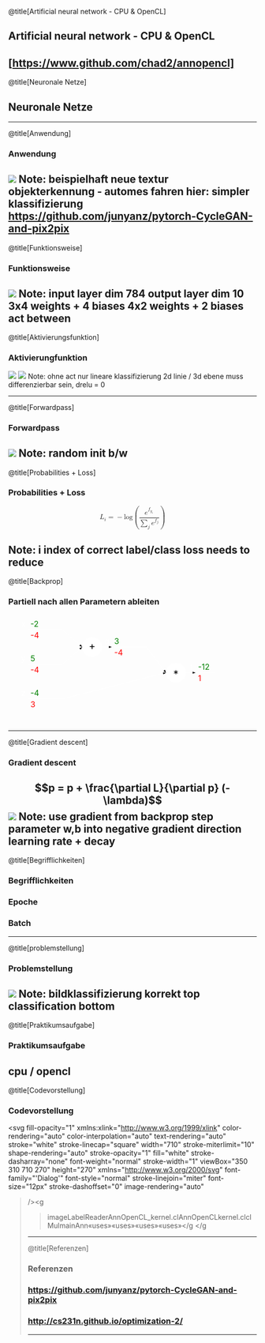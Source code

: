 @title[Artificial neural network - CPU & OpenCL]
## Artificial neural network - CPU & OpenCL
[https://www.github.com/chad2/annopencl]
---

@title[Neuronale Netze]
## Neuronale Netze
---

@title[Anwendung]
### Anwendung
![](https://github.com/junyanz/pytorch-CycleGAN-and-pix2pix/blob/master/imgs/horse2zebra.gif?raw=true)
Note:
beispielhaft neue textur
objekterkennung - automes fahren
hier: simpler klassifizierung
https://github.com/junyanz/pytorch-CycleGAN-and-pix2pix
---

@title[Funktionsweise]
### Funktionsweise
![](https://cs231n.github.io/assets/nn1/neural_net.jpeg)
Note:
input layer dim 784
output layer dim 10
3x4 weights + 4 biases
4x2 weights + 2 biases
act between
---

@title[Aktivierungsfunktion]
### Aktivierungfunktion
![](https://cs231n.github.io/assets/nn1/relu.jpeg)
![](https://cs231n.github.io/assets/nn1/tanh.jpeg)
Note:
ohne act nur lineare klassifizierung
2d linie / 3d ebene
muss differenzierbar sein, drelu = 0

---
@title[Forwardpass]
### Forwardpass
![](http://cs231n.github.io/assets/nn1/neuron_model.jpeg)
Note:
random init b/w
---

@title[Probabilities + Loss]
### Probabilities + Loss

<math xmlns="http://www.w3.org/1998/Math/MathML" display="block">
  <mstyle displaystyle="true" scriptlevel="0">
    <mrow class="MJX-TeXAtom-ORD">
      <msub>
        <mi>L</mi>
        <mrow class="MJX-TeXAtom-ORD">
          <mi>i</mi>
        </mrow>
      </msub>
      <mo>=</mo>
      <mo>&#x2212;<!-- − --></mo>
      <mi>log</mi>
      <mrow>
        <mo>(</mo>
        <mfrac>
          <msup>
            <mi>e</mi>
            <mrow class="MJX-TeXAtom-ORD">
              <msub>
                <mi>f</mi>
                <mrow class="MJX-TeXAtom-ORD">
                  <msub>
                    <mi>y</mi>
                    <mrow class="MJX-TeXAtom-ORD">
                      <mi>i</mi>
                    </mrow>
                  </msub>
                </mrow>
              </msub>
            </mrow>
          </msup>
          <mrow>
            <munder>
              <mo>&#x2211;<!-- ∑ --></mo>
              <mrow class="MJX-TeXAtom-ORD">
                <mi>j</mi>
              </mrow>
            </munder>
            <msup>
              <mi>e</mi>
              <mrow class="MJX-TeXAtom-ORD">
                <msub>
                  <mi>f</mi>
                  <mrow class="MJX-TeXAtom-ORD">
                    <mi>j</mi>
                  </mrow>
                </msub>
              </mrow>
            </msup>
          </mrow>
        </mfrac>
        <mo>)</mo>
      </mrow>
    </mrow>
  </mstyle>
</math>

Note:
i index of correct label/class
loss needs to reduce
---

@title[Backprop]
### Partiell nach allen Parametern ableiten
<svg width="420" height="220"><defs><marker id="arrowhead" refX="6" refY="2" markerWidth="6" markerHeight="4" orient="auto"><path d="M 0,0 V 4 L6,2 Z"></path></marker></defs><line x1="40" y1="30" x2="110" y2="30" stroke="white" stroke-width="1"></line><text x="45" y="24" font-size="16" fill="green">-2</text><text x="45" y="47" font-size="16" fill="red">-4</text><text x="35" y="24" font-size="16" text-anchor="end" fill="white">x</text><line x1="40" y1="100" x2="110" y2="100" stroke="white" stroke-width="1"></line><text x="45" y="94" font-size="16" fill="green">5</text><text x="45" y="117" font-size="16" fill="red">-4</text><text x="35" y="94" font-size="16" text-anchor="end" fill="white">y</text><line x1="40" y1="170" x2="110" y2="170" stroke="white" stroke-width="1"></line><text x="45" y="164" font-size="16" fill="green">-4</text><text x="45" y="187" font-size="16" fill="red">3</text><text x="35" y="164" font-size="16" text-anchor="end" fill="white">z</text><line x1="210" y1="65" x2="280" y2="65" stroke="white" stroke-width="1"></line><text x="215" y="59" font-size="16" fill="green">3</text><text x="215" y="82" font-size="16" fill="red">-4</text><text x="205" y="59" font-size="16" text-anchor="end" fill="white">q</text><circle cx="170" cy="65" fill="white" stroke="white" stroke-width="1" r="20"></circle><text x="170" y="70" font-size="20" fill="black" text-anchor="middle">+</text><line x1="110" y1="30" x2="150" y2="65" stroke="white" stroke-width="1" marker-end="url(#arrowhead)"></line><line x1="110" y1="100" x2="150" y2="65" stroke="white" stroke-width="1" marker-end="url(#arrowhead)"></line><line x1="190" y1="65" x2="210" y2="65" stroke="white" stroke-width="1" marker-end="url(#arrowhead)"></line><line x1="380" y1="117" x2="450" y2="117" stroke="white" stroke-width="1"></line><text x="385" y="111" font-size="16" fill="green">-12</text><text x="385" y="134" font-size="16" fill="red">1</text><text x="375" y="111" font-size="16" text-anchor="end" fill="white">f</text><circle cx="340" cy="117" fill="white" stroke="white" stroke-width="1" r="20"></circle><text x="340" y="127" font-size="20" fill="black" text-anchor="middle">*</text><line x1="280" y1="65" x2="320" y2="117" stroke="white" stroke-width="1" marker-end="url(#arrowhead)"></line><line x1="110" y1="170" x2="320" y2="117" stroke="white" stroke-width="1" marker-end="url(#arrowhead)"></line><line x1="360" y1="117" x2="380" y2="117" stroke="white" stroke-width="1" marker-end="url(#arrowhead)"></line></svg>

---

@title[Gradient descent]
### Gradient descent
$$p = p + \frac{\partial L}{\partial p} (-\lambda)$$
![](https://cs231n.github.io/assets/nn3/opt2.gif)
Note:
use gradient from backprop
step parameter w,b into negative gradient direction
learning rate + decay
---

@title[Begrifflichkeiten]
### Begrifflichkeiten
### Epoche
### Batch

---

@title[problemstellung]
### Problemstellung
![](http://neuralnetworksanddeeplearning.com/images/ensemble_errors.png)
Note:
bildklassifizierung
korrekt top
classification bottom
---

@title[Praktikumsaufgabe]
### Praktikumsaufgabe
cpu / opencl
---

@title[Codevorstellung]
### Codevorstellung
<svg fill-opacity="1" xmlns:xlink="http://www.w3.org/1999/xlink" color-rendering="auto" color-interpolation="auto" text-rendering="auto" stroke="white" stroke-linecap="square" width="710" stroke-miterlimit="10" shape-rendering="auto" stroke-opacity="1" fill="white" stroke-dasharray="none" font-weight="normal" stroke-width="1" viewBox="350 310 710 270" height="270" xmlns="http://www.w3.org/2000/svg" font-family="'Dialog'" font-style="normal" stroke-linejoin="miter" font-size="12px" stroke-dashoffset="0" image-rendering="auto"
><!--Generated by the Batik Graphics2D SVG Generator--><defs id="genericDefs"
  /><g
  ><defs id="defs1"
    ><clipPath clipPathUnits="userSpaceOnUse" id="clipPath1"
      ><path d="M0 0 L2147483647 0 L2147483647 2147483647 L0 2147483647 L0 0 Z"
      /></clipPath
      ><clipPath clipPathUnits="userSpaceOnUse" id="clipPath2"
      ><path d="M0 0 L0 30 L100 30 L100 0 Z"
      /></clipPath
      ><clipPath clipPathUnits="userSpaceOnUse" id="clipPath3"
      ><path d="M0 0 L0 30 L160 30 L160 0 Z"
      /></clipPath
      ><clipPath clipPathUnits="userSpaceOnUse" id="clipPath4"
      ><path d="M0 0 L0 140 L300 140 L300 0 Z"
      /></clipPath
      ><clipPath clipPathUnits="userSpaceOnUse" id="clipPath5"
      ><path d="M0 0 L0 110 L330 110 L330 0 Z"
      /></clipPath
      ><clipPath clipPathUnits="userSpaceOnUse" id="clipPath6"
      ><path d="M0 0 L0 100 L330 100 L330 0 Z"
      /></clipPath
      ><clipPath clipPathUnits="userSpaceOnUse" id="clipPath7"
      ><path d="M0 0 L0 40 L130 40 L130 0 Z"
      /></clipPath
      ><clipPath clipPathUnits="userSpaceOnUse" id="clipPath8"
      ><path d="M0 0 L0 40 L80 40 L80 0 Z"
      /></clipPath
      ><clipPath clipPathUnits="userSpaceOnUse" id="clipPath9"
      ><path d="M0 0 L0 30 L80 30 L80 0 Z"
      /></clipPath
      ><clipPath clipPathUnits="userSpaceOnUse" id="clipPath10"
      ><path d="M0 0 L0 110 L210 110 L210 0 Z"
      /></clipPath
      ><clipPath clipPathUnits="userSpaceOnUse" id="clipPath11"
      ><path d="M0 0 L0 30 L140 30 L140 0 Z"
      /></clipPath
    ></defs
    ><g fill="rgb(255,255,255)" fill-opacity="0" transform="translate(450,440)" stroke-opacity="0" stroke="rgb(255,255,255)"
    ><rect x="0.5" width="98.5" height="28.5" y="0.5" clip-path="url(#clipPath2)" stroke="none"
    /></g
    ><g transform="translate(450,440)"
    ><rect fill="none" x="0.5" width="98.5" height="28.5" y="0.5" clip-path="url(#clipPath2)"
      /><text x="11" font-size="14px" y="17.8281" clip-path="url(#clipPath2)" font-family="sans-serif" stroke="none" xml:space="preserve"
      >imageLabel</text
    ></g
    ><g fill="rgb(255,255,255)" fill-opacity="0" transform="translate(450,490)" stroke-opacity="0" stroke="rgb(255,255,255)"
    ><rect x="0.5" width="98.5" height="28.5" y="0.5" clip-path="url(#clipPath2)" stroke="none"
    /></g
    ><g transform="translate(450,490)"
    ><rect fill="none" x="0.5" width="98.5" height="28.5" y="0.5" clip-path="url(#clipPath2)"
      /><text x="26" font-size="14px" y="17.8281" clip-path="url(#clipPath2)" font-family="sans-serif" stroke="none" xml:space="preserve"
      >Reader</text
    ></g
    ><g fill="rgb(255,255,255)" fill-opacity="0" transform="translate(880,440)" stroke-opacity="0" stroke="rgb(255,255,255)"
    ><rect x="0.5" width="158.5" height="28.5" y="0.5" clip-path="url(#clipPath3)" stroke="none"
    /></g
    ><g transform="translate(880,440)"
    ><rect fill="none" x="0.5" width="158.5" height="28.5" y="0.5" clip-path="url(#clipPath3)"
      /><text x="7" font-size="14px" y="17.8281" clip-path="url(#clipPath3)" font-family="sans-serif" stroke="none" xml:space="preserve"
      >AnnOpenCL_kernel.cl</text
    ></g
    ><g fill="rgb(255,255,255)" fill-opacity="0" transform="translate(680,440)" stroke-opacity="0" stroke="rgb(255,255,255)"
    ><rect x="0.5" width="98.5" height="28.5" y="0.5" clip-path="url(#clipPath2)" stroke="none"
    /></g
    ><g transform="translate(680,440)"
    ><rect fill="none" x="0.5" width="98.5" height="28.5" y="0.5" clip-path="url(#clipPath2)"
      /><text x="9" font-size="14px" y="17.8281" clip-path="url(#clipPath2)" font-family="sans-serif" stroke="none" xml:space="preserve"
      >AnnOpenCL</text
    ></g
    ><g fill="rgb(255,255,255)" fill-opacity="0" transform="translate(910,360)" stroke-opacity="0" stroke="rgb(255,255,255)"
    ><rect x="0.5" width="98.5" height="28.5" y="0.5" clip-path="url(#clipPath2)" stroke="none"
    /></g
    ><g transform="translate(910,360)"
    ><rect fill="none" x="0.5" width="98.5" height="28.5" y="0.5" clip-path="url(#clipPath2)"
      /><text x="21" font-size="14px" y="17.8281" clip-path="url(#clipPath2)" font-family="sans-serif" stroke="none" xml:space="preserve"
      >kernel.cl</text
    ></g
    ><g fill="rgb(255,255,255)" fill-opacity="0" transform="translate(760,360)" stroke-opacity="0" stroke="rgb(255,255,255)"
    ><rect x="0.5" width="98.5" height="28.5" y="0.5" clip-path="url(#clipPath2)" stroke="none"
    /></g
    ><g transform="translate(760,360)"
    ><rect fill="none" x="0.5" width="98.5" height="28.5" y="0.5" clip-path="url(#clipPath2)"
      /><text x="31" font-size="14px" y="17.8281" clip-path="url(#clipPath2)" font-family="sans-serif" stroke="none" xml:space="preserve"
      >clMul</text
    ></g
    ><g fill="rgb(255,255,255)" fill-opacity="0" transform="translate(400,360)" stroke-opacity="0" stroke="rgb(255,255,255)"
    ><rect x="0.5" width="98.5" height="28.5" y="0.5" clip-path="url(#clipPath2)" stroke="none"
    /></g
    ><g transform="translate(400,360)"
    ><rect fill="none" x="0.5" width="98.5" height="28.5" y="0.5" clip-path="url(#clipPath2)"
      /><text x="33" font-size="14px" y="17.8281" clip-path="url(#clipPath2)" font-family="sans-serif" stroke="none" xml:space="preserve"
      >main</text
    ></g
    ><g fill="rgb(255,255,255)" fill-opacity="0" transform="translate(610,360)" stroke-opacity="0" stroke="rgb(255,255,255)"
    ><rect x="0.5" width="98.5" height="28.5" y="0.5" clip-path="url(#clipPath2)" stroke="none"
    /></g
    ><g transform="translate(610,360)"
    ><rect fill="none" x="0.5" width="98.5" height="28.5" y="0.5" clip-path="url(#clipPath2)"
      /><text x="36" font-size="14px" y="17.8281" clip-path="url(#clipPath2)" font-family="sans-serif" stroke="none" xml:space="preserve"
      >Ann</text
    ></g
    ><g stroke-dasharray="8,5" stroke-miterlimit="5" transform="translate(370,330)" stroke-linecap="butt"
    ><path fill="none" d="M79.5 120.5 L10.5 120.5" clip-path="url(#clipPath4)"
      /><path fill="none" d="M10.5 120.5 L10.5 10.5" clip-path="url(#clipPath4)"
      /><path fill="none" d="M10.5 10.5 L280.5 10.5" clip-path="url(#clipPath4)"
      /><path fill="none" d="M280.5 10.5 L280.5 30.5" clip-path="url(#clipPath4)"
      /><path fill="white" d="M68.7417 114 L80 120.5 L68.7417 127 Z" clip-path="url(#clipPath4)" stroke="none"
      /><path fill="none" stroke-miterlimit="10" stroke-dasharray="none" d="M68.7417 114 L80 120.5 L68.7417 127 Z" clip-path="url(#clipPath4)" stroke-linecap="square"
    /></g
    ><g font-family="sans-serif" font-size="14px" transform="translate(370,330)"
    ><text x="14" xml:space="preserve" y="104.5703" clip-path="url(#clipPath4)" stroke="none"
      >«uses»</text
    ></g
    ><g stroke-dasharray="8,5" stroke-miterlimit="5" transform="translate(420,440)" stroke-linecap="butt"
    ><path fill="none" d="M29.5 10.5 L10.5 10.5" clip-path="url(#clipPath5)"
      /><path fill="none" d="M10.5 10.5 L10.5 90.5" clip-path="url(#clipPath5)"
      /><path fill="none" d="M10.5 90.5 L310.5 90.5" clip-path="url(#clipPath5)"
      /><path fill="none" d="M310.5 90.5 L310.5 30.5" clip-path="url(#clipPath5)"
      /><path fill="white" d="M18.7417 4 L30 10.5 L18.7417 17 Z" clip-path="url(#clipPath5)" stroke="none"
      /><path fill="none" stroke-miterlimit="10" stroke-dasharray="none" d="M18.7417 4 L30 10.5 L18.7417 17 Z" clip-path="url(#clipPath5)" stroke-linecap="square"
    /></g
    ><g stroke-dasharray="8,5" stroke-miterlimit="5" transform="translate(420,460)" stroke-linecap="butt"
    ><path fill="none" d="M29.5 40.5 L10.5 40.5" clip-path="url(#clipPath6)"
      /><path fill="none" d="M10.5 40.5 L10.5 70.5" clip-path="url(#clipPath6)"
      /><path fill="none" d="M10.5 70.5 L310.5 70.5" clip-path="url(#clipPath6)"
      /><path fill="none" d="M310.5 70.5 L310.5 10.5" clip-path="url(#clipPath6)"
      /><path fill="white" d="M18.7417 34 L30 40.5 L18.7417 47 Z" clip-path="url(#clipPath6)" stroke="none"
      /><path fill="none" stroke-miterlimit="10" stroke-dasharray="none" d="M18.7417 34 L30 40.5 L18.7417 47 Z" clip-path="url(#clipPath6)" stroke-linecap="square"
    /></g
    ><g font-family="sans-serif" font-size="14px" transform="translate(420,460)"
    ><text x="14" xml:space="preserve" y="86.6562" clip-path="url(#clipPath6)" stroke="none"
      >«uses»</text
    ></g
    ><g stroke-dasharray="8,5" stroke-miterlimit="5" transform="translate(770,440)" stroke-linecap="butt"
    ><path fill="none" d="M109.5 20.5 L10.5 20.5" clip-path="url(#clipPath7)"
      /><path fill="white" d="M98.7417 14 L110 20.5 L98.7417 27 Z" clip-path="url(#clipPath7)" stroke="none"
      /><path fill="none" stroke-miterlimit="10" stroke-dasharray="none" d="M98.7417 14 L110 20.5 L98.7417 27 Z" clip-path="url(#clipPath7)" stroke-linecap="square"
    /></g
    ><g font-family="sans-serif" font-size="14px" transform="translate(770,440)"
    ><text x="38.2173" xml:space="preserve" y="16" clip-path="url(#clipPath7)" stroke="none"
      >«uses»</text
    ></g
    ><g stroke-dasharray="8,5" stroke-miterlimit="5" transform="translate(850,360)" stroke-linecap="butt"
    ><path fill="none" d="M59.5 20.5 L10.5 20.5" clip-path="url(#clipPath8)"
      /><path fill="white" d="M48.7417 14 L60 20.5 L48.7417 27 Z" clip-path="url(#clipPath8)" stroke="none"
      /><path fill="none" stroke-miterlimit="10" stroke-dasharray="none" d="M48.7417 14 L60 20.5 L48.7417 27 Z" clip-path="url(#clipPath8)" stroke-linecap="square"
    /></g
    ><g font-family="sans-serif" font-size="14px" transform="translate(850,360)"
    ><text x="13.2173" xml:space="preserve" y="16" clip-path="url(#clipPath8)" stroke="none"
      >«uses»</text
    ></g
    ><g transform="translate(700,370)"
    ><path fill="none" d="M59.5 10.5 L10.5 10.5" clip-path="url(#clipPath9)"
      /><path fill="white" d="M48.7417 4 L60 10.5 L48.7417 17 Z" clip-path="url(#clipPath9)" stroke="none"
      /><path fill="none" d="M48.7417 4 L60 10.5 L48.7417 17 Z" clip-path="url(#clipPath9)"
    /></g
    ><g transform="translate(490,370)"
    ><path fill="none" d="M189.5 90.5 L80.5 90.5" clip-path="url(#clipPath10)"
      /><path fill="none" d="M80.5 90.5 L80.5 10.5" clip-path="url(#clipPath10)"
      /><path fill="none" d="M80.5 10.5 L10.5 10.5" clip-path="url(#clipPath10)"
      /><path fill="white" d="M178.7417 84 L190 90.5 L178.7417 97 Z" clip-path="url(#clipPath10)" stroke="none"
      /><path fill="none" d="M178.7417 84 L190 90.5 L178.7417 97 Z" clip-path="url(#clipPath10)"
    /></g
    ><g transform="translate(490,370)"
    ><path fill="none" d="M119.5 10.5 L10.5 10.5" clip-path="url(#clipPath11)"
      /><path fill="white" d="M108.7417 4 L120 10.5 L108.7417 17 Z" clip-path="url(#clipPath11)" stroke="none"
      /><path fill="none" d="M108.7417 4 L120 10.5 L108.7417 17 Z" clip-path="url(#clipPath11)"
    /></g
  ></g
></svg>



---

@title[Referenzen]
### Referenzen
### https://github.com/junyanz/pytorch-CycleGAN-and-pix2pix
### http://cs231n.github.io/optimization-2/
---
<!--
    titel

github link

neuronale netze
    - anwendungen / Bestandteilepiele(bilder)
    - funktionsweise
        - Bestandteile(https://jalammar.github.io/visual-interactive-guide-basics-neural-networks#classification)
        - Forwardpass
        - backprop
        - update
    - epochs/lr-> w.b, decay /  / batches / loss / acc / init / activation
    - 

problemstellung
    - bildklassifizierung
    - mnist examples

praktikumsaufgabe
    - cpu / opencl 

codevorstellung
    - uml 

/////////////////
main
    - makefile macros
    - const params
    - loop explain content
ann.cpp
    - init
    - forward
    - backprop
    - update
    - mulmat überleitung
    - padding

clmul.cpp
    - matmul
    - kernel

annopencl.cpp
    - speicheralloc
    - kernel parameter

annopencl_kernel.cl
    - forward
    - backprop
    - update

demo
    - cpu only
    - cpu + opencl matmutl
    - full opencl



-->
